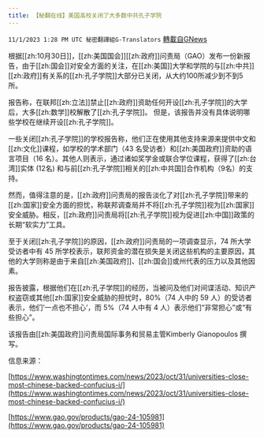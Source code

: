 ```yaml
---
title: 【秘翻在线】美国高校关闭了大多数中共孔子学院
---
```

`11/1/2023 1:28 PM UTC 秘密翻譯組G-Translators` [轉載自GNews](https://gnews.org/articles/1908528)

根据[[zh:10月30日]]，[[zh:美国国会]][[zh:政府]]问责局（GAO）发布一份新报告，由于[[zh:国会]]对安全方面的关注，在[[zh:美国]]大学和学院的与[[zh:中共]][[zh:政府]]有关系的[[zh:孔子学院]]大部分已关闭，从大约100所减少到不到5所。

报告称，在联邦[[zh:立法]]禁止[[zh:政府]]资助任何开设[[zh:孔子学院]]的大学后，大多[[zh:数学]]校解散了[[zh:孔子学院]]。 但是，该报告并没有具体说明哪些学校在继续开设[[zh:孔子学院]]。

一些关闭[[zh:孔子学院]]的学校报告称，他们正在使用其他支持来源来提供中文和[[zh:文化]]课程，如学校的学术部门（43 名受访者）和[[zh:美国政府]]资助的语言项目（16 名）。其他人则表示，通过诸如奖学金或联合学位课程，获得了[[zh:台湾]]实体 (12名) 和与前[[zh:孔子学院]]相关的[[zh:中共国]]合作机构（9名）的支持。

然而，值得注意的是，[[zh:政府]]问责局的报告淡化了对[[zh:孔子学院]]带来的[[zh:国家]]安全方面的担忧，称联邦调查局并不将[[zh:孔子学院]]视为[[zh:国家]]安全威胁。相反，[[zh:政府]]问责局将[[zh:孔子学院]]视为促进[[zh:中国]]政策的长期“软实力”工具。

至于关闭[[zh:孔子学院]]的原因，[[zh:政府]]问责局的一项调查显示，74 所大学受访者中有 45 所学校表示，联邦资金的潜在损失是关闭这些机构的主要原因，其他的大学则称是由于来自[[zh:美国政府]]、[[zh:国会]]或州代表的压力以及其他因素。

报告披露，根据他们在[[zh:孔子学院]]的经历，当被问及他们对间谍活动、知识产权盗窃或其他[[zh:国家]]安全威胁的担忧时，80%（74 人中的 59 人）的受访者表示，他们‘一点也不担心’，而 5%（74 人中有 4 人）表示他们“非常担心”或“有些担心”。

该报告由[[zh:美国政府]]问责局国际事务和贸易主管Kimberly Gianopoulos 撰写。

信息来源：  

[https://www.washingtontimes.com/news/2023/oct/31/universities-close-most-chinese-backed-confucius-i/](https://www.washingtontimes.com/news/2023/oct/31/universities-close-most-chinese-backed-confucius-i/)

[https://www.gao.gov/products/gao-24-105981](https://www.gao.gov/products/gao-24-105981)
